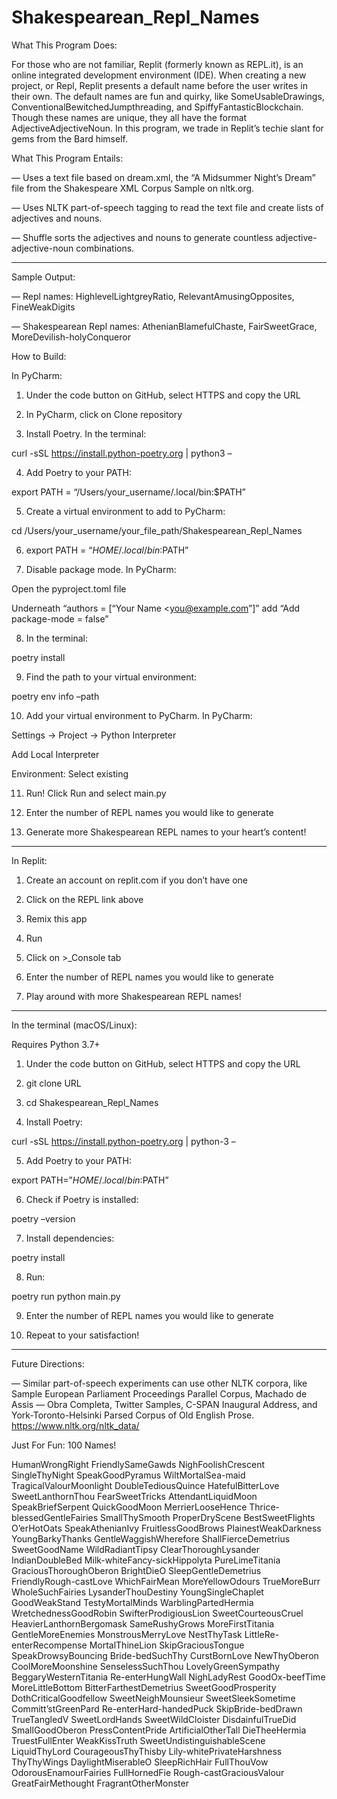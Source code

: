 # Shakespearean_Repl_Names

What This Program Does:

For those who are not familiar, Replit (formerly known as REPL.it), is an online integrated development environment (IDE). When creating a new project, or Repl, Replit presents a default name before the user writes in their own. The default names are fun and quirky, like SomeUsableDrawings, ConventionalBewitchedJumpthreading, and SpiffyFantasticBlockchain. Though these names are unique, they all have the format AdjectiveAdjectiveNoun. In this program, we trade in Replit’s techie slant for gems from the Bard himself.

What This Program Entails:

— Uses a text file based on dream.xml, the “A Midsummer Night’s Dream” file from the Shakespeare XML Corpus Sample on nltk.org.

— Uses NLTK part-of-speech tagging to read the text file and create lists of adjectives and nouns.

— Shuffle sorts the adjectives and nouns to generate countless adjective-adjective-noun combinations.

________________________________________

Sample Output:

— Repl names: HighlevelLightgreyRatio, RelevantAmusingOpposites, FineWeakDigits

— Shakespearean Repl names: AthenianBlamefulChaste, FairSweetGrace, MoreDevilish-holyConqueror

How to Build:

In PyCharm:

1) Under the code button on GitHub, select HTTPS and copy the URL

2) In PyCharm, click on Clone repository

3) Install Poetry. In the terminal:

curl -sSL https://install.python-poetry.org | python3 –

4) Add Poetry to your PATH:

export PATH = “/Users/your_username/.local/bin:$PATH”

5) Create a virtual environment to add to PyCharm:

cd /Users/your_username/your_file_path/Shakespearean_Repl_Names

6) export PATH = “$HOME/.local/bin:$PATH”

7) Disable package mode. In PyCharm:

Open the pyproject.toml file

Underneath “authors = [“Your Name <you@example.com”]” add “Add package-mode = false”

8) In the terminal:

poetry install

9) Find the path to your virtual environment:

poetry env info –path

10) Add your virtual environment to PyCharm. In PyCharm:

Settings -> Project -> Python Interpreter

Add Local Interpreter

Environment: Select existing

11) Run! Click Run and select main.py

12) Enter the number of REPL names you would like to generate

13) Generate more Shakespearean REPL names to your heart’s content!

_________________________________________

In Replit:

1) Create an account on replit.com if you don’t have one

2) Click on the REPL link above

3) Remix this app

4) Run

5) Click on >_Console tab

6) Enter the number of REPL names you would like to generate

7) Play around with more Shakespearean REPL names!

_________________________________________

In the terminal (macOS/Linux):

Requires Python 3.7+

1) Under the code button on GitHub, select HTTPS and copy the URL

2) git clone URL

3) cd Shakespearean_Repl_Names

4) Install Poetry:

curl -sSL https://install.python-poetry.org | python-3 –

5) Add Poetry to your PATH:

export PATH=”$HOME/.local/bin:$PATH”

6) Check if Poetry is installed:

poetry –version

7) Install dependencies:

poetry install

8) Run:

poetry run python main.py

9) Enter the number of REPL names you would like to generate

10) Repeat to your satisfaction!

_________________________________________

Future Directions:

— Similar part-of-speech experiments can use other NLTK corpora, like Sample European Parliament Proceedings Parallel Corpus, Machado de Assis — Obra Completa, Twitter Samples, C-SPAN Inaugural Address, and York-Toronto-Helsinki Parsed Corpus of Old English Prose. https://www.nltk.org/nltk_data/

Just For Fun: 100 Names!

HumanWrongRight
FriendlySameGawds
NighFoolishCrescent
SingleThyNight
SpeakGoodPyramus
WiltMortalSea-maid
TragicalValourMoonlight
DoubleTediousQuince
HatefulBitterLove
SweetLanthornThou
FearSweetTricks
AttendantLiquidMoon
SpeakBriefSerpent
QuickGoodMoon
MerrierLooseHence
Thrice-blessedGentleFairies
SmallThySmooth
ProperDryScene
BestSweetFlights
O’erHotOats
SpeakAthenianIvy
FruitlessGoodBrows
PlainestWeakDarkness
YoungBarkyThanks
GentleWaggishWherefore
ShallFierceDemetrius
SweetGoodName
WildRadiantTipsy
ClearThoroughLysander
IndianDoubleBed
Milk-whiteFancy-sickHippolyta
PureLimeTitania
GraciousThoroughOberon
BrightDieO
SleepGentleDemetrius
FriendlyRough-castLove
WhichFairMean
MoreYellowOdours
TrueMoreBurr
WholeSuchFairies
LysanderThouDestiny
YoungSingleChaplet
GoodWeakStand
TestyMortalMinds
WarblingPartedHermia
WretchednessGoodRobin
SwifterProdigiousLion
SweetCourteousCruel
HeavierLanthornBergomask
SameRushyGrows
MoreFirstTitania
GentleMoreEnemies
MonstrousMerryLove
NestThyTask
LittleRe-enterRecompense
MortalThineLion
SkipGraciousTongue
SpeakDrowsyBouncing
Bride-bedSuchThy
CurstBornLove
NewThyOberon
CoolMoreMoonshine
SenselessSuchThou
LovelyGreenSympathy
BeggaryWesternTitania
Re-enterHungWall
NighLadyRest
GoodOx-beefTime
MoreLittleBottom
BitterFarthestDemetrius
SweetGoodProsperity
DothCriticalGoodfellow
SweetNeighMounsieur
SweetSleekSometime
Committ’stGreenPard
Re-enterHard-handedPuck
SkipBride-bedDrawn
TrueTangledV
SweetLordHands
SweetWildCloister
DisdainfulTrueDid
SmallGoodOberon
PressContentPride
ArtificialOtherTall
DieTheeHermia
TruestFullEnter
WeakKissTruth
SweetUndistinguishableScene
LiquidThyLord
CourageousThyThisby
Lily-whitePrivateHarshness
ThyThyWings
DaylightMiserableO
SleepRichHair
FullThouVow
OdorousEnamourFairies
FullHornedFie
Rough-castGraciousValour
GreatFairMethought
FragrantOtherMonster

